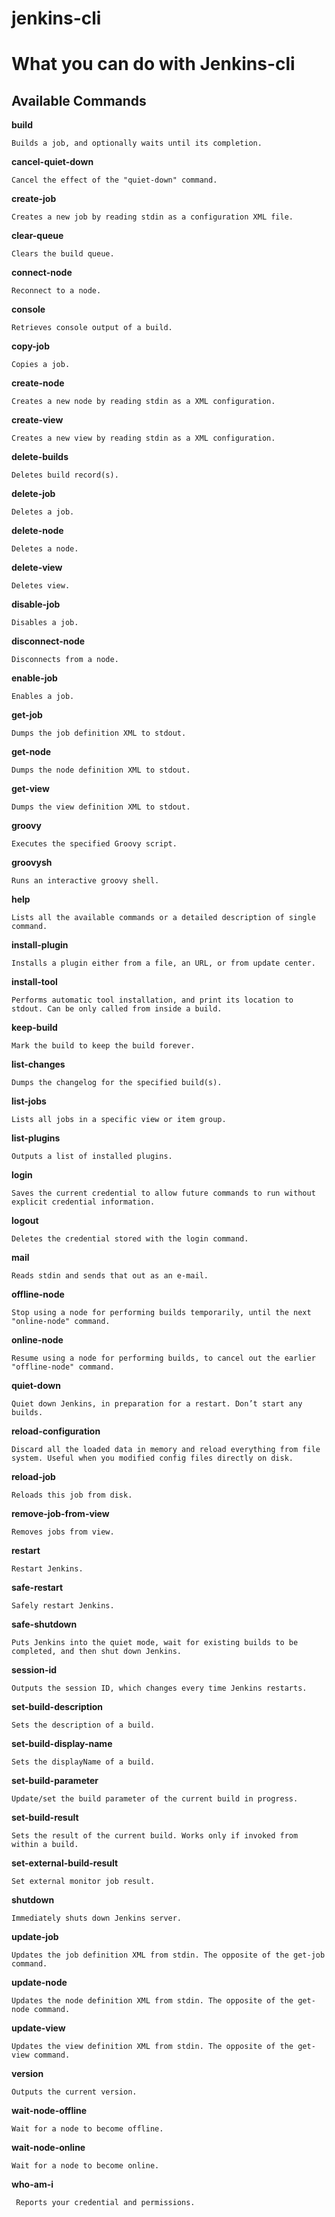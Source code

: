 jenkins-cli
===========
What you can do with Jenkins-cli
================================


Available Commands
------------------
**build**

	Builds a job, and optionally waits until its completion.
	
**cancel-quiet-down**

	Cancel the effect of the "quiet-down" command.

**create-job**

	Creates a new job by reading stdin as a configuration XML file.
	
**clear-queue**

	Clears the build queue.
	
**connect-node**

	Reconnect to a node.
	
**console**

	Retrieves console output of a build.

**copy-job**

	Copies a job.

**create-node**

	Creates a new node by reading stdin as a XML configuration.
	
**create-view**

	Creates a new view by reading stdin as a XML configuration.
	
**delete-builds**

	Deletes build record(s).
	
**delete-job**

	Deletes a job.
	
**delete-node**

	Deletes a node.
	
**delete-view**

	Deletes view.
	
**disable-job**

	Disables a job.
	
**disconnect-node**

	Disconnects from a node.
	
**enable-job**

	Enables a job.
	
**get-job**

	Dumps the job definition XML to stdout.
	
**get-node**

	Dumps the node definition XML to stdout.
	
**get-view**

	Dumps the view definition XML to stdout.
	
**groovy**

	Executes the specified Groovy script.
	
**groovysh**

	Runs an interactive groovy shell.
	
**help**

	Lists all the available commands or a detailed description of single command.
	
**install-plugin**

	Installs a plugin either from a file, an URL, or from update center.
	
**install-tool**

	Performs automatic tool installation, and print its location to stdout. Can be only called from inside a build.
	
**keep-build**

	Mark the build to keep the build forever.
	
**list-changes**

	Dumps the changelog for the specified build(s).
	
**list-jobs**

	Lists all jobs in a specific view or item group.
	
**list-plugins**

	Outputs a list of installed plugins.
	
**login**

	Saves the current credential to allow future commands to run without explicit credential information.
	
**logout**

	Deletes the credential stored with the login command.
	
**mail**

	Reads stdin and sends that out as an e-mail.
	
**offline-node**

	Stop using a node for performing builds temporarily, until the next "online-node" command.
	
**online-node**

	Resume using a node for performing builds, to cancel out the earlier "offline-node" command.
	
**quiet-down**

	Quiet down Jenkins, in preparation for a restart. Don’t start any builds.
	
**reload-configuration**

	Discard all the loaded data in memory and reload everything from file system. Useful when you modified config files directly on disk.
	
**reload-job**

	Reloads this job from disk.
	
**remove-job-from-view**

	Removes jobs from view.
	
**restart**

	Restart Jenkins.
	
**safe-restart**

	Safely restart Jenkins.
	
**safe-shutdown**

	Puts Jenkins into the quiet mode, wait for existing builds to be completed, and then shut down Jenkins.
	
**session-id**

	Outputs the session ID, which changes every time Jenkins restarts.
	
**set-build-description**

	Sets the description of a build.
	
**set-build-display-name**

	Sets the displayName of a build.
	
**set-build-parameter**

	Update/set the build parameter of the current build in progress.
	
**set-build-result**

	Sets the result of the current build. Works only if invoked from within a build.
	
**set-external-build-result**

	Set external monitor job result.
	
**shutdown**

	Immediately shuts down Jenkins server.
	
**update-job**

	Updates the job definition XML from stdin. The opposite of the get-job command.
	
**update-node**

	Updates the node definition XML from stdin. The opposite of the get-node command.
	
**update-view**

	Updates the view definition XML from stdin. The opposite of the get-view command.
	
**version**

	Outputs the current version.
	
**wait-node-offline**

	Wait for a node to become offline.
	
**wait-node-online**

	Wait for a node to become online.
	
**who-am-i**

     Reports your credential and permissions.
